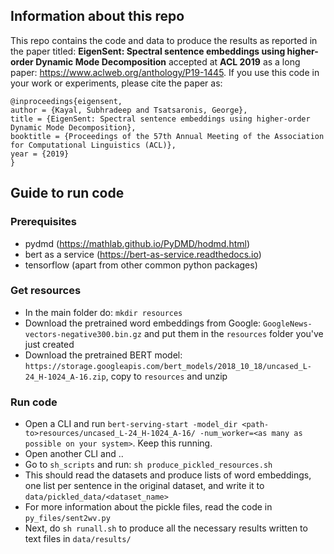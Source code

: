 ## Information about this repo

This repo contains the code and data to produce the results as reported in the paper titled: **EigenSent: Spectral sentence embeddings using higher-order Dynamic Mode Decomposition** accepted at **ACL 2019** as a long paper: https://www.aclweb.org/anthology/P19-1445.
If you use this code in your work or experiments, please cite the paper as:

```
@inproceedings{eigensent,
author = {Kayal, Subhradeep and Tsatsaronis, George},
title = {EigenSent: Spectral sentence embeddings using higher-order Dynamic Mode Decomposition},
booktitle = {Proceedings of the 57th Annual Meeting of the Association for Computational Linguistics (ACL)},
year = {2019}
}
```

## Guide to run code

### Prerequisites
- pydmd (https://mathlab.github.io/PyDMD/hodmd.html)
- bert as a service (https://bert-as-service.readthedocs.io)
- tensorflow
(apart from other common python packages)

### Get resources
- In the main folder do: ```mkdir resources```
- Download the pretrained word embeddings from Google: ```GoogleNews-vectors-negative300.bin.gz``` and put them in the ```resources``` folder you've just created
- Download the pretrained BERT model: ```https://storage.googleapis.com/bert_models/2018_10_18/uncased_L-24_H-1024_A-16.zip```, copy to ```resources``` and unzip

### Run code
- Open a CLI and run ```bert-serving-start -model_dir <path-to>resources/uncased_L-24_H-1024_A-16/ -num_worker=<as many as possible on your system>```. Keep this running.
- Open another CLI and ..
- Go to ```sh_scripts``` and run: ```sh produce_pickled_resources.sh```
- This should read the datasets and produce lists of word embeddings, one list per sentence in the original dataset, and write it to ```data/pickled_data/<dataset_name>```
- For more information about the pickle files, read the code in ```py_files/sent2wv.py```
- Next, do ```sh runall.sh``` to produce all the necessary results written to text files in ```data/results/```
